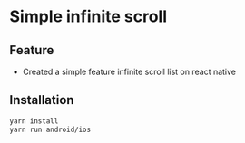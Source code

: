 # Simple infinite scroll

## Feature

- Created a simple feature infinite scroll list on react native


## Installation


```sh
yarn install
yarn run android/ios
```
